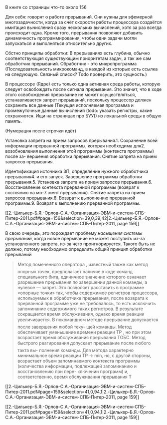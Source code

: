 В книге со страницы что-то около 156  

Для себя:
говорят о работе прерываний.
Они нужны для эфемерной многозадачности, когда за счёт скорости работы процессора создаётся имитация вычисления сразу нескольких вычислений, хотя за раз всегда происходит одна.
Кроме того, прерывания позволяют добавить динамичность программирования, чтобы одни задачи могли запускаться и выполняться относительно других.

Сбстно принципы обработки:
В прерываниях есть глубина, обычно соответствующая существующим приоритетам задач, а так же сам обработчик прерываний.
Обработчик - это микропрограмма (Последовательность микрокоманд, в каждой из которых есть ссылка на следующую. Связный список? Todo проверить, это сущность.)

В процессоре (Ядре) есть только одна активная среда работы, которую следует освобождать после сигнала прерывания.
Это значит, что в ходе этого освобождения прерывание не может осуществляться, устанавливается запрет прерываний, поскольку процессор должен сохранить все данные (Текущая исполняемая программа и промежуточные данные вычислений (todo: указать регистры, какие сохраняются. Ищи на страницах про БУУ)) из локальной среды в общую память.

(Нумерация после строчки идёт)

 Установка запрета на прием запросов прерывания.1. Сохранение всей информации прерванной программы, которая необходима для2. возобновления выполнения этой программы (контекста программы) после за- вершения обработки прерывания. Снятие запрета на прием запросов прерывания.

Идентификация источника ЗП, определение нужного обработчика прерывания4. и его запуск. Завершение программы обработки прерывания.5. Установка запрета на прием запросов прерывания.6. Восстановление контекста прерванной программы (возврат к состоянию на мо-7. мент прерывания). Снятие запрета на прием запросов прерывания.8. Возврат к выполнению прерванной программы.9. Возврат к выполнению прерванной программы.

[[2.-Цилькер-Б.Я.-Орлов-С.А.-Организация-ЭВМ-и-систем-СПБ-Питер-2011.pdf#page=156&selection=39,0,39,42|2.-Цилькер-Б.Я.-Орлов-С.А.-Организация-ЭВМ-и-систем-СПБ-Питер-2011, page 156]]

В свою очередь, это порождает проблему *насыщения системы прерываний*, когда новое прерывание не может поступить из-за установленного запрета, из-за чего проигнорируется.
Такого быть не должно, потому необходимо определить общий принцип обработки прерываний
> Метод помеченного оператора , известный также как метод опорных точек, предполагает наличие в коде команд специального бита, единичное значение которого означает разрешение прерывания по завершении данной команды, а нулевое — запрет. Это позволяет расставить в программе «опорные точки» так, чтобы содержимое регистров процессора, используемых в обработчике прерывания, после возврата к прерванной программе уже не требовалось, то есть исключить запоминание содержимого таких регистров. В результате сокращается время обслуживания, однако время реакции увеличивается. В покомандном методе прерывание допускается после завершения любой теку- щей команды. Метод обеспечивает уменьшение времени реакции ТР , но при этом возрастает время обслуживания прерывания ТОБС. Метод быстрого реагирования допускает прерывание после любого такта вы- полнения команды. Для метода характерно минимальное время реакции ТР → min, но, с другой стороны, возрастает объем запоминаемого контекста программы (количества информации, подлежащей запоминанию и восстановлению при пере- ключении программ) и, соответственно, время обслуживания прерывания Т

[[2.-Цилькер-Б.Я.-Орлов-С.А.-Организация-ЭВМ-и-систем-СПБ-Питер-2011.pdf#page=159&selection=41,0,94,1|2.-Цилькер-Б.Я.-Орлов-С.А.-Организация-ЭВМ-и-систем-СПБ-Питер-2011, page 159]]

[[2.-Цилькер-Б.Я.-Орлов-С.А.-Организация-ЭВМ-и-систем-СПБ-Питер-2011.pdf#page=159&selection=41,0,94,1|2.-Цилькер-Б.Я.-Орлов-С.А.-Организация-ЭВМ-и-систем-СПБ-Питер-2011, page 159]]